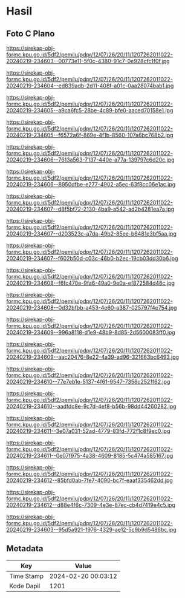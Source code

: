 # Hasil

## Foto C Plano

https://sirekap-obj-formc.kpu.go.id/5df2/pemilu/pdpr/12/07/26/20/11/1207262011022-20240219-234603--00773e11-5f0c-4380-91c7-0e928cfc1f0f.jpg

https://sirekap-obj-formc.kpu.go.id/5df2/pemilu/pdpr/12/07/26/20/11/1207262011022-20240219-234604--ed839adb-2d11-408f-a01c-0aa28074bab1.jpg

https://sirekap-obj-formc.kpu.go.id/5df2/pemilu/pdpr/12/07/26/20/11/1207262011022-20240219-234605--a9ca6fc5-28be-4c89-bfe0-aaced70158e1.jpg

https://sirekap-obj-formc.kpu.go.id/5df2/pemilu/pdpr/12/07/26/20/11/1207262011022-20240219-234605--f6572a6f-869e-4f1b-8560-107a6bc768b2.jpg

https://sirekap-obj-formc.kpu.go.id/5df2/pemilu/pdpr/12/07/26/20/11/1207262011022-20240219-234606--7613a563-7137-440e-a77a-139797c6d20c.jpg

https://sirekap-obj-formc.kpu.go.id/5df2/pemilu/pdpr/12/07/26/20/11/1207262011022-20240219-234606--8950dfbe-e277-4902-a5ec-63f8cc06e1ac.jpg

https://sirekap-obj-formc.kpu.go.id/5df2/pemilu/pdpr/12/07/26/20/11/1207262011022-20240219-234607--d8f5bf72-2130-4ba9-a542-ad2b4281ea7a.jpg

https://sirekap-obj-formc.kpu.go.id/5df2/pemilu/pdpr/12/07/26/20/11/1207262011022-20240219-234607--d203523c-a7da-49b2-85ee-b6481e3bf5aa.jpg

https://sirekap-obj-formc.kpu.go.id/5df2/pemilu/pdpr/12/07/26/20/11/1207262011022-20240219-234607--f602b50d-c03c-46b0-b2ec-19cb03dd30b6.jpg

https://sirekap-obj-formc.kpu.go.id/5df2/pemilu/pdpr/12/07/26/20/11/1207262011022-20240219-234608--f6fc470e-9fa6-49a0-9e0a-ef872584d48c.jpg

https://sirekap-obj-formc.kpu.go.id/5df2/pemilu/pdpr/12/07/26/20/11/1207262011022-20240219-234608--0d32bfbb-a453-4e60-a387-025797f4e754.jpg

https://sirekap-obj-formc.kpu.go.id/5df2/pemilu/pdpr/12/07/26/20/11/1207262011022-20240219-234609--996a8118-d1e9-48b9-8d85-2d5600083ff0.jpg

https://sirekap-obj-formc.kpu.go.id/5df2/pemilu/pdpr/12/07/26/20/11/1207262011022-20240219-234609--aac20476-8e22-4a39-ad96-321663bc6493.jpg

https://sirekap-obj-formc.kpu.go.id/5df2/pemilu/pdpr/12/07/26/20/11/1207262011022-20240219-234610--77e7eb1e-5137-4f61-9547-7356c2521f62.jpg

https://sirekap-obj-formc.kpu.go.id/5df2/pemilu/pdpr/12/07/26/20/11/1207262011022-20240219-234610--aadfdc8e-9c7d-4ef8-b56b-98dd44260282.jpg

https://sirekap-obj-formc.kpu.go.id/5df2/pemilu/pdpr/12/07/26/20/11/1207262011022-20240219-234611--3e07a031-52ad-4779-83fd-772f1c8f9ec0.jpg

https://sirekap-obj-formc.kpu.go.id/5df2/pemilu/pdpr/12/07/26/20/11/1207262011022-20240219-234611--0e07f975-4a38-4609-8185-5c474a585167.jpg

https://sirekap-obj-formc.kpu.go.id/5df2/pemilu/pdpr/12/07/26/20/11/1207262011022-20240219-234612--85bfd0ab-7fe7-4090-bc7f-eaaf335462dd.jpg

https://sirekap-obj-formc.kpu.go.id/5df2/pemilu/pdpr/12/07/26/20/11/1207262011022-20240219-234612--d88e4f6c-7309-4e3e-87ec-cb4d7419e4c5.jpg

https://sirekap-obj-formc.kpu.go.id/5df2/pemilu/pdpr/12/07/26/20/11/1207262011022-20240219-234603--95d5a921-1976-4329-ae12-5c9b9d5486bc.jpg


## Metadata

| Key        | Value               |
| ---------- | ------------------- |
| Time Stamp | 2024-02-20 00:03:12 |
| Kode Dapil | 1201                |



